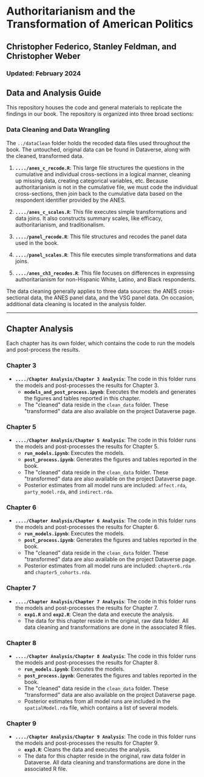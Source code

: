 
# Authoritarianism and the Transformation of American Politics

## Christopher Federico, Stanley Feldman, and Christopher Weber

### Updated: February 2024

## Data and Analysis Guide

This repository houses the code and general materials to replicate the findings in our book. The repository is organized into three broad sections:

### Data Cleaning and Data Wrangling

The `../dataClean` folder holds the recoded data files used throughout the book. The untouched, original data can be found in Dataverse, along with the cleaned, transformed data.

1. **`..../anes_c_recode.R`**: This large file structures the questions in the cumulative and individual cross-sections in a logical manner, cleaning up missing data, creating categorical variables, etc. Because authoritarianism is not in the cumulative file, we must code the individual cross-sections, then join back to the cumulative data based on the respondent identifier provided by the ANES.

2. **`..../anes_c_scales.R`**: This file executes simple transformations and data joins. It also constructs summary scales, like efficacy, authoritarianism, and traditionalism.

3. **`..../panel_recode.R`**: This file structures and recodes the panel data used in the book.

4. **`..../panel_scales.R`**: This file executes simple transformations and data joins.

5. **`..../anes_ch3_recodes.R`**: This file focuses on differences in expressing authoritarianism for non-Hispanic White, Latino, and Black respondents.

The data cleaning generally applies to three data sources: the ANES cross-sectional data, the ANES panel data, and the VSG panel data. On occasion, additional data cleaning is located in the analysis folder.

---

## Chapter Analysis

Each chapter has its own folder, which contains the code to run the models and post-process the results.

### Chapter 3

- **`..../Chapter Analysis/Chapter 3 Analysis`**: The code in this folder runs the models and post-processes the results for Chapter 3.
  - **`models_and_post_process.ipynb`**: Executes the models and generates the figures and tables reported in this chapter.
  - The "cleaned" data reside in the `clean_data` folder. These "transformed" data are also available on the project Dataverse page.

### Chapter 5

- **`..../Chapter Analysis/Chapter 5 Analysis`**: The code in this folder runs the models and post-processes the results for Chapter 5.
  - **`run_models.ipynb`**: Executes the models.
  - **`post_process.ipynb`**: Generates the figures and tables reported in the book.
  - The "cleaned" data reside in the `clean_data` folder. These "transformed" data are also available on the project Dataverse page.
  - Posterior estimates from all model runs are included: `affect.rda`, `party_model.rda`, and `indirect.rda`.

### Chapter 6

- **`..../Chapter Analysis/Chapter 6 Analysis`**: The code in this folder runs the models and post-processes the results for Chapter 6.
  - **`run_models.ipynb`**: Executes the models.
  - **`post_process.ipynb`**: Generates the figures and tables reported in the book.
  - The "cleaned" data reside in the `clean_data` folder. These "transformed" data are also available on the project Dataverse page.
  - Posterior estimates from all model runs are included: `chapter6.rda` and `chapter5_cohorts.rda`.

### Chapter 7

- **`..../Chapter Analysis/Chapter 7 Analysis`**: The code in this folder runs the models and post-processes the results for Chapter 7.
  - **`exp1.R`** and **`exp2.R`**: Clean the data and execute the analysis.
  - The data for this chapter reside in the original, raw data folder. All data cleaning and transformations are done in the associated R files.

### Chapter 8

- **`..../Chapter Analysis/Chapter 8 Analysis`**: The code in this folder runs the models and post-processes the results for Chapter 8.
  - **`run_models.ipynb`**: Executes the models.
  - **`post_process.ipynb`**: Generates the figures and tables reported in the book.
  - The "cleaned" data reside in the `clean_data` folder. These "transformed" data are also available on the project Dataverse page.
  - Posterior estimates from all model runs are included in the `spatialModel.rda` file, which contains a list of several models.

### Chapter 9

- **`..../Chapter Analysis/Chapter 9 Analysis`**: The code in this folder runs the models and post-processes the results for Chapter 9.
  - **`exp3.R`**: Cleans the data and executes the analysis.
  - The data for this chapter reside in the original, raw data folder in Dataverse. All data cleaning and transformations are done in the associated R file.
